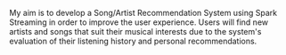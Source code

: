 My aim is to develop a Song/Artist Recommendation System using Spark Streaming in order to improve the user experience. Users will find new artists and songs that suit their musical interests
due to the system's evaluation of their listening history and personal recommendations.
